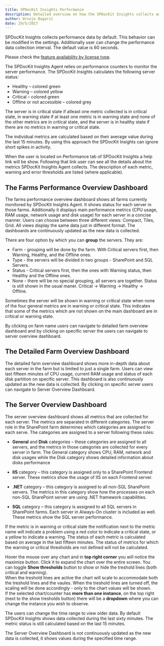 ```yaml
---
title: SPDocKit Insights Performance 
description: Detailed overview on how the SPDocKit Insights collects and presents farm performance data.
author: Hrvoje Bagarić
date: 29/5/2017
---
```


SPDocKit Insights collects performance data by default. This behavior can be modified in the settings. Additionally user can change the performance data collection interval. The default value is 60 seconds.

Please check the [feature availability by license type](https://www.spdockit.com/orders). 

The SPDocKit Insights Agent relies on performance counters to monitor the server performance. The SPDocKit Insights calculates the following server status:

- Healthy – colored green
- Warning – colored yellow
- Critical – colored green
- Offline or not accessible – colored grey

The server is in critical state if atleast one metric collected is in critical state, in warning state if at least one metric is in warning state and none of the other metrics are in critical state, and the server is in healthy state if there are no metrics in warning or critical state.

The individual metrics are calculated based on their average value during the last 15 minutes. By using this approach the SPDocKit Insights can ignore short spikes in activity.

When the user is located on Performance tab of SPDocKit Insights a help link will be show. Following that link user can see all the details about the metrics SPDocKit Insights Agent collects. The description of each metric, warning and error thresholds are listed (where applicable).


## The Farms Performance Overview Dashboard

The farms performance overview dashboard shows all farms currently monitored by SPDocKit Insights Agent. It shows status for each server in those farms. Additionally it displays main performance metrics (CPU usage, RAM usage, network usage and disk usage) for each server in a concise manner. Users can choose between three different views: Compact, Tiles, Grid. All views display the same data just in different format. The dashboards are continuously updated as the new data is collected.  

There are four option by which you can __group__ the servers. They are: 
* Farm - grouping will be done by the farm. With Critical servers first, then Warning, Healthy, and the Offline ones. 
* Type - the servers will be divided in two groups - SharePoint and SQL Servers.
* Status - Critical servers first, then the ones with Warning status, then Healthy and the Offline ones. 
* None - there will be no special grouping, all servers are together. Status is still shown in the usual maner. Critical -> Warning -> Healthy -> Offline.

Sometimes the server will be shown in warning or critical state when none of the four general metrics are in warning or critical state. This indicates that some of the metrics which are not shown on the main dashboard are in critical or warning state.

By clicking on farm name users can navigate to detailed farm overview dashboard and by clicking on specific server the users can navigate to server overview dashboard.

## The Detailed Farm Overview Dashboard

The detailed farm overview dashboard shows more in-depth data about each server in the farm but is limited to just a single farm. Users can view last fifteen minutes of CPU usage, current RAM usage and status of each disk partition on specific server. This dashboard is also continuously updated as the new data is collected. By clicking on specific server users can navigate to Server Overview Dashboard.

## The Server Overview Dashboard

The server overview dashboard shows all metrics that are collected for each server. The metrics are separated in different categories. The server role in the SharePoint farm determines which categories are assigned to each serve. The categories are assigned to a server following these rules:

- __General__ and __Disk__ categories – these categories are assigned to all servers, and the metrics in those categories are collected for every server in farm. The General category shows CPU, RAM, network and disk usages while the Disk category shows detailed information about disks performance

- __IIS__ category – this category is assigned only to a SharePoint Frontend server. These metrics show the usage of IIS on each Frontend server.

- __.NET__ category – this category is assigned to all non-SQL SharePoint servers. The metrics in this category show how the processes on each non-SQL SharePoint server are using .NET framework capabilities.

- __SQL__ category – this category is assigned to all SQL servers in SharePoint farms. Each server in Always-On cluster is included as well. These metrics show the SQL server performance.

If the metric is in warning or critical state the notification next to the metric name will indicate a problem using a red color to indicate a critical state, or a yellow to indicate a warning.
The status of each metric is calculated based on average in the last fifteen minutes. The status of metrics for which the warning or critical thresholds are not defined will not be calculated.  

Hover the mouse over any chart and in __top right corner__ you will notice the maximize button. Click it to expand the chart over the entire screen. You can toggle __Show thresholds__ button to show or hide the treshold lines (both critical and warning).  
When the treshold lines are active the chart will scale to accommodate both the treshold lines and the vaules. When the treshold lines are turned off, the scaling will be done accordingly - only to the chart values will be shown.   
If the selected chart/counter has __more than one instance__, on the top right (next to the show tresholds button) there will be a __dropdown__ where you can change the instance you wish to observe.
 

The users can change the time range to view older data. By default SPDocKit Insights shows data collected during the last sixty minutes. The metric status is still calculated based on the last 15 minutes.

The Server Overview Dashboard is not continuously updated as the new data is collected, it shows values during the specified time range.
